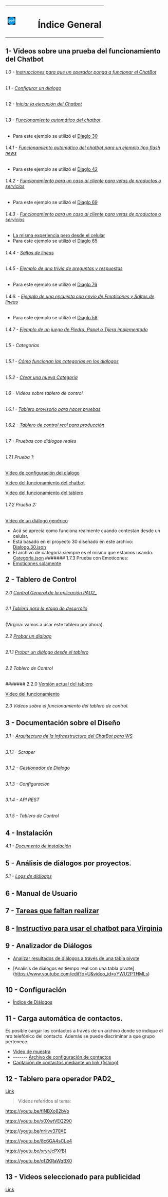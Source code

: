 

<table border="0">
<tr>
   <td>
<img src="https://github.com/Funpei/chatBot/blob/master/imagen/logo_va%20(1).jpg" alt="Drawing" style="width:30%; height:50%"/>
   </td>
   <td>
         <h1> Índice General </h1>
   </td>
 </tr>
</table>

## 1- Videos sobre una prueba del funcionamiento del Chatbot

###### 1.0 - [Instrucciones para que un operador ponga a funcionar el ChatBot](https://youtu.be/6dKB9KfyKbo)

###### 1.1 - [Configurar un díalogo](https://youtu.be/EFUyniNGJCY)
###### 1.2 - [Iniciar la ejecución del Chatbot](https://youtu.be/IvpjUzLaxEE)

###### 1.3 - [Funcionamiento automático del chatbot](https://www.youtube.com/watch?v=M4lY2d-_ZFI&feature=youtu.be)
* Para este ejemplo se utilizó el [Diaglo 30](https://github.com/Funpei/chatBot/blob/master/Dialogo.30.json)

###### 1.4.1 - [Funcionamiento automático del chatbot para un ejemplo tipo flash news](https://youtu.be/0W4Tn87q22o)
* Para este ejemplo se utilizó el [Diaglo 42](https://github.com/Funpei/chatBot/blob/master/Dialogo.42.json)

###### 1.4.2 - [Funcionamiento para un caso al cliente para vetas de productos o servicios](https://youtu.be/1ZRx8V4rGms)
* Para este ejemplo se utilizó el [Diaglo 69](https://github.com/Funpei/chatBot/blob/master/Dialogo.69.json)

###### 1.4.3 - [Funcionamiento para un caso al cliente para vetas de productos o servicios](https://youtu.be/ryZTDZhiAf0)
* [La misma experiencia pero desde el celular](https://www.youtube.com/watch?v=rKiw4SBqMgs&feature=youtu.be&ab_channel=WSFWSF)
* Para este ejemplo se utilizó el [Diaglo 65](https://github.com/Funpei/chatBot/blob/master/Dialogo.65.json)

###### 1.4.4 - [Saltos de lineas](https://www.youtube.com/watch?v=WH2yk9Vu1mk)

###### 1.4.5 - [Ejemplo de una trivia de preguntas y respuestas](https://youtu.be/3Cc60zRSGTY)
* Para este ejemplo se utilizó el [Diaglo 76](https://github.com/Funpei/chatBot/blob/master/Dialogo.76.json)


###### 1.4.6. - [Ejemplo de una encuesta con envío de Emoticones y Saltos de lineas](https://www.youtube.com/watch?v=psVHFPSOpQg&ab_channel=WSFWSF)
* Para este ejemplo se utilizó el [Diaglo 58](https://github.com/Funpei/chatBot/blob/master/Dialogo.58.json)

###### 1.4.7 - [Ejemplo de un juego de Piedra, Papel o Tijera implementado](https://youtu.be/CGX7SlFH50I)


###### 1.5 - Categorías
###### 1.5.1 - [Cómo funcionan las categorías en los diálogos](https://youtu.be/maNUmqwxA_8)
###### 1.5.2 - [Crear una nueva Categoría](https://youtu.be/xbX0gRTNE18)
###### 1.6 - Videos sobre tablero de control.
###### 1.6.1 - [Tablero provisorio para hacer pruebas](https://youtu.be/jcwTQL7YRr4)
###### 1.6.2 - [Tablero de control real para producción](https://youtu.be/QaCYwM-6rHg)

###### 1.7 - Pruebas con diálogos reales
###### 1.7.1 Prueba 1: 
   [Video de configuración del díalogo](https://youtu.be/yAqjDrDKFlY)

   [Video del funcionamiento del chatbot](https://youtu.be/u8a8gHEUVRE)
   
   [Video del funcionamiento del tablero](https://youtu.be/qkiOcbaGsIc)

###### 1.7.2 Prueba 2:
   [Video de un diálogo genérico](https://youtu.be/hHpTkEgxrX0)
   * Acá se aprecia como funciona realmente cuando contestan desde un celular.
   * Está basado en el proyecto 30 diseñado en este archivo: 
   [Dialogo.30.json](https://github.com/Funpei/chatBot/blob/master/Dialogo.30.json)
   * El archivo de categoría siempre es el mismo que estamos usando. 
   [Categoria.json](https://github.com/Funpei/chatBot/blob/master/Dialogo.30.json)
 ####### 1.7.3 Prueba con Emoticones:
   * [Emoticones solamente](https://youtu.be/Qa9VB8-3EBg)

## 2 - Tablero de Control

###### 2.0 [Control General de la aplicación PAD2_](https://github.com/Funpei/chatBot/blob/master/Documentacion/Tablero_Admin.md)

###### 2.1 [Tablero para la etapa de desarrollo](http://chatbot.baitsoftware.com/) 
(Virgina: vamos a usar este tablero por ahora).

###### 2.2 [Probar un dialogo](https://www.youtube.com/watch?v=0Ilh_TUd6lo&t=200s&ab_channel=WSFWSF)

###### 2.1.1 [Probar un diálogo desde el tablero](https://youtu.be/0Ilh_TUd6lo)

###### 2.2 Tablero de Control

####### 2.2.0 [Versión actual del tablero](http://funpei-chatbot.esy.es/)

[Video del funcionamiento](https://www.youtube.com/watch?v=_FtXyYn4_cc&feature=youtu.be&ab_channel=AlejandroDeCastro)

###### 2.3 Videos sobre el funcionamiento del tablero de control.

## 3 - Documentación sobre el Diseño
###### 3.1 - [Arquitectura de la Infraestructura del ChatBot para WS](https://github.com/Funpei/chatBot/blob/master/Arquitectura.md)
###### 3.1.1 - Scraper
###### 3.1.2 - [Gestionador de Díalogo](https://www.youtube.com/watch?v=hJV5lmpWsyU&feature=youtu.be)
###### 3.1.3 - Configuración
###### 3.1.4 - API REST 
###### 3.1.5 - Tablero de Control

## 4 - Instalación
###### 4.1 - [Documento de instalación](https://github.com/Funpei/chatBot/blob/master/instalacion/instalacion.md)

## 5 - Análisis de diálogos por proyectos.
###### 5.1 - [Logs de diálogos](https://github.com/Funpei/chatBot/blob/master/Logs/Losg.md)

## 6 - Manual de Usuario

## 7 - [Tareas que faltan realizar](https://github.com/Funpei/chatBot/blob/master/Desarrollo/Todo.md)

## 8 - [Instructivo para usar el chatbot para Virginia](https://github.com/Funpei/chatBot/blob/master/Test/EjecutarChatBot.md)

## 9 - Analizador de Diálogos

* [Analizar resultados de diálogos a través de una tabla pivote](https://youtu.be/YGIDFaR87HY)

* [Analisis de díalogos en tiempo real con una tabla pivote] (https://www.youtube.com/edit?o=U&video_id=xYWU2PTHMLs)


## 10 - Configuración

* [Índice de Diálogos](https://github.com/Funpei/chatBot/blob/master/Documentacion/IndiceDialogos.md)

## 11 - Carga automática de contactos.

Es posible cargar los contactos a través de un archivo donde se indique el nro telefónico del contacto. Además se puede discriminar a que grupo pertenece. 

* [Video de muestra](https://youtu.be/TOBsv3dQITE)
* ------- [Archivo de configuración de contactos](https://github.com/Funpei/chatBot/blob/master/Configuraciones/Contactos_nros_grupos.csv)
* [Captación de contactos mediante un link (fishing)](https://youtu.be/7v_7nFUOrw0)

## 12 - Tablero para operador PAD2_

[Link](https://github.com/Funpei/chatBot/blob/master/Documentacion/Tablero_Admin.md)

> Videos referidos al tema: 

https://youtu.be/fiNBXo82bVo

https://youtu.be/x0XwtVEQ290

https://youtu.be/nriivv370XE

https://youtu.be/8c6GA4sCLe4

https://youtu.be/xryrJcPXfBI

https://youtu.be/qfZKRaWqBX0

## 13 - Videos seleccionado para publicidad
[Link](https://drive.google.com/open?id=19aCRBXkPcPw02MiOhWgkglrIWtek5bTl)
